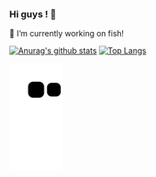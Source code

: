 ### Hi guys ! 👋
🔭 I’m currently working on fish!

[![Anurag's github stats](https://github-readme-stats.vercel.app/api?username=zhijiejia)](https://github.com/anuraghazra/github-readme-stats)
[![Top Langs](https://github-readme-stats.vercel.app/api/top-langs/?username=anuraghazra&layout=compact)](https://github.com/anuraghazra/github-readme-stats)

![Snake animation](https://github.com/JeroenKnoops/JeroenKnoops/blob/output/github-contribution-grid-snake.svg)

<!--
**zhijiejia/zhijiejia** is a ✨ _special_ ✨ repository because its `README.md` (this file) appears on your GitHub profile.

Here are some ideas to get you started:

- 🔭 I’m currently working on ...
- 🌱 I’m currently learning ...
- 👯 I’m looking to collaborate on ...
- 🤔 I’m looking for help with ...
- 💬 Ask me about ...
- 📫 How to reach me: ...
- 😄 Pronouns: ...
- ⚡ Fun fact: ...
-->
